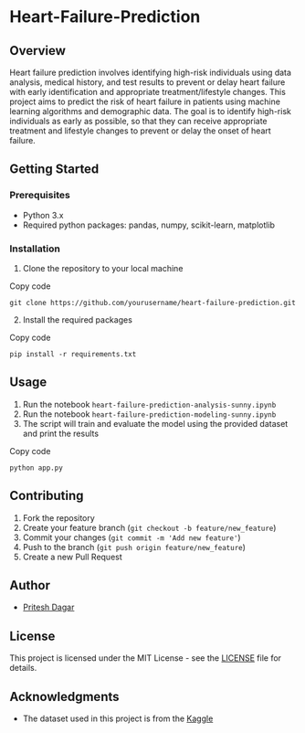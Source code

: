 # Heart-Failure-Prediction

## Overview
Heart failure prediction involves identifying high-risk individuals using data analysis, medical history, and test results to prevent or delay heart failure with early identification and appropriate treatment/lifestyle changes.
This project aims to predict the risk of heart failure in patients using machine learning algorithms and demographic data. The goal is to identify high-risk individuals as early as possible, so that they can receive appropriate treatment and lifestyle changes to prevent or delay the onset of heart failure.

## Getting Started

### Prerequisites

-   Python 3.x
-   Required python packages: pandas, numpy, scikit-learn, matplotlib

### Installation

1.  Clone the repository to your local machine

Copy code

`git clone https://github.com/yourusername/heart-failure-prediction.git` 

2.  Install the required packages

Copy code

`pip install -r requirements.txt` 

## Usage

1.  Run the notebook `heart-failure-prediction-analysis-sunny.ipynb`
2. Run the notebook `heart-failure-prediction-modeling-sunny.ipynb`
3. The script will train and evaluate the model using the provided dataset and print the results

Copy code

`python app.py` 

## Contributing

1.  Fork the repository
2.  Create your feature branch (`git checkout -b feature/new_feature`)
3.  Commit your changes (`git commit -m 'Add new feature'`)
4.  Push to the branch (`git push origin feature/new_feature`)
5.  Create a new Pull Request

## Author

-   [Pritesh Dagar](https://github.com/pritesh-eth)

## License

This project is licensed under the MIT License - see the [LICENSE](https://github.com/git/git-scm.com/blob/main/MIT-LICENSE.txt) file for details.

## Acknowledgments

-   The dataset used in this project is from the [Kaggle](https://www.kaggle.com/datasets/fedesoriano/heart-failure-prediction)

